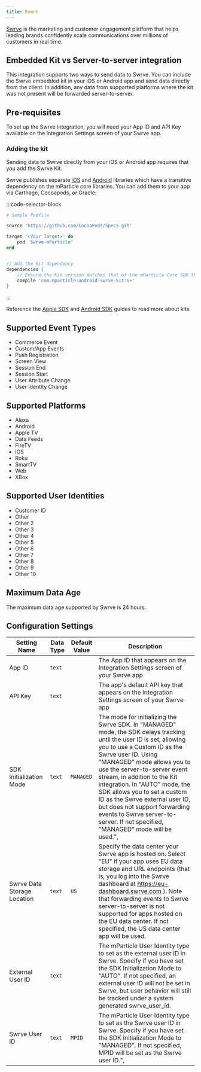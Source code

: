 ```yaml
---
title: Event
---
```


[Swrve](https://www.swrve.com) is the marketing and customer engagement platform that helps leading brands confidently scale communications over millions of customers in real time.

## Embedded Kit vs Server-to-server integration

This integration supports two ways to send data to Swrve. You can include the Swrve embedded kit in your iOS or Android app and send data directly from the client. In addition, any data from supported platforms where the kit was not present will be forwarded server-to-server.

## Pre-requisites

To set up the Swrve integration, you will need your App ID and API Key available on the Integration Settings screen of your Swrve app.

### Adding the kit

Sending data to Swrve directly from your iOS or Android app requires that you add the Swrve Kit.

Swrve publishes separate [iOS](https://github.com/swrve-services/mparticle-apple-integration-swrve) and [Android](https://github.com/swrve-services/mparticle-android-integration-swrve) libraries which have a transitive dependency on the mParticle core libraries. You can add them to your app via Carthage, Cocoapods, or Gradle:

:::code-selector-block
~~~ruby
# Sample Podfile

source 'https://github.com/CocoaPods/Specs.git'

target '<Your Target>' do
    pod 'Swrve-mParticle'
end
~~~

~~~groovy

// Add the kit dependency
dependencies {
    // Ensure the Kit version matches that of the mParticle Core SDK that you're using
    compile 'com.mparticle:android-swrve-kit:5+' 
}
~~~
:::

Reference the [Apple SDK](/developers/sdk/ios/kits/) and [Android SDK](/developers/sdk/android/kits/) guides to read more about kits.

## Supported Event Types

* Commerce Event
* Custom/App Events
* Push Registration
* Screen View
* Session End
* Session Start
* User Attribute Change
* User Identity Change

## Supported Platforms


* Alexa
* Android
* Apple TV
* Data Feeds
* FireTV
* iOS
* Roku
* SmartTV
* Web
* XBox

## Supported User Identities

* Customer ID
* Other
* Other 2
* Other 3
* Other 4
* Other 5
* Other 6
* Other 7
* Other 8
* Other 9
* Other 10

## Maximum Data Age

The maximum data age supported by Swrve is 24 hours.

## Configuration Settings

Setting Name | Data Type | Default Value | Description 
|---|---|---|---
App ID |`text` | | The App ID that appears on the Integration Settings screen of your Swrve app |
API Key |`text` | | The app's default API key that appears on the Integration Settings screen of your Swrve app |
SDK Initialization Mode | `text` | `MANAGED` | The mode for initializing the Swrve SDK. In \"MANAGED\" mode, the SDK delays tracking until the user ID is set, allowing you to use a Custom ID as the Swrve user ID. Using \"MANAGED\" mode allows you to use the server-to-server event stream, in addition to the Kit integration. In \"AUTO\" mode, the SDK allows you to set a custom ID as the Swrve external user ID, but does not support forwarding events to Swrve server-to-server. If not specified, \"MANAGED\" mode will be used.",
Swrve Data Storage Location | `text` | `US` | Specify the data center your Swrve app is hosted on. Select \"EU\" if your app uses EU data storage and URL endpoints (that is, you log into the Swrve dashboard at https://eu-dashboard.swrve.com ). Note that forwarding events to Swrve server-to-server is not supported for apps hosted on the EU data center. If not specified, the US data center app will be used.
External User ID | `text` | <unset> | The mParticle User Identity type to set as the external user ID in Swrve. Specify if you have set the SDK Initialization Mode to \"AUTO\". If not specified, an external user ID will not be set in Swrve, but user behavior will still be tracked under a system generated swrve_user_id.
Swrve User ID | `text` | `MPID` | The mParticle User Identity type to set as the Swrve user ID in Swrve. Specify if you have set the SDK Initialization Mode to \"MANAGED\". If not specified, MPID will be set as the Swrve user ID.",

